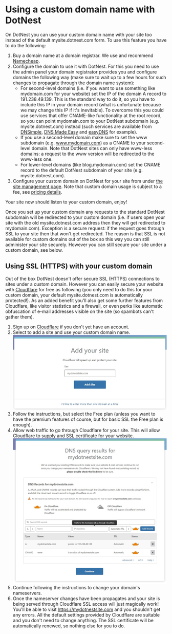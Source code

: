# Using a custom domain name with DotNest



On DotNest you can use your custom domain name with your site too instead of the default mysite.dotnest.com form. To use this feature you have to do the following:

1. Buy a domain name at a domain registrar. We use and recommend [Namecheap](https://www.namecheap.com/domains/registration.aspx?aff=87219).
2. Configure the domain to use it with DotNest. For this you need to use the admin panel your domain registrator provides you and configure domains the following way (make sure to wait up to a few hours for such changes to propagate through the domain name system):
	- For second-level domains (i.e. if you want to use something like mydomain.com for your website) set the IP of the domain A record to 191.238.49.139. This is the standard way to do it, so you have to include this IP in your domain record (what is unfortunate because we may change this IP if it's inevitable). To overcome this you could use services that offer CNAME-like functionality at the root record, so you can point mydomain.com to your DotNest subdomain (e.g. mysite.dotnest.com) instead (such services are available from [DNSimple](http://support.dnsimple.com/articles/alias-record), [DNS Made Easy](http://www.dnsmadeeasy.com/services/aname-records/) and [easyDNS](http://docs.easydns.com/aname-records/) for example).
	- If you use a second-level domain make sure to set the www subdomain (e.g. www.mydomain.com) as a CNAME to your second-level domain. Note that DotNest sites can only have www-less domains: a request to the www version will be redirected to the www-less one.
	- For lower-level domains (like blog.mydomain.com) set the CNAME record to the default DotNest subdomain of your site (e.g. mysite.dotnest.com).
3. Configure your custom domain on DotNest for your site from under [the site management page](https://dotnest.com/DotNest.Frontend/UserSiteManagement/). Note that custom domain usage is subject to a fee, see [pricing details](https://dotnest.com/pricing).

Your site now should listen to your custom domain, enjoy!

Once you set up your custom domain any requests to the standard DotNest subdomain will be redirected to your custom domain (i.e. if users open your site with the old mysite.dotnest.com address then they will get redirected to mydomain.com). Exception is a secure request: if the request goes through SSL to your site then that won't get redirected. The reason is that SSL is not available for custom domains out of the box so this way you can still administer your site securely. However you can still secure your site under a custom domain, see below.


## Using SSL (HTTPS) with your custom domain

Out of the box DotNest doesn't offer secure SSL (HTTPS) connections to sites under a custom domain. However you can easily secure your website with [Cloudflare](https://www.cloudflare.com/) for free as following (you only need to do this for your custom domain, your default mysite.dotnest.com is automatically protected!). As an added benefit you'll also get some further features from Cloudflare, like visitor statistics and a firewall, or even perks like automatic obfuscation of e-mail addresses visible on the site (so spambots can't gather them).

1. Sign up on [Cloudflare](https://www.cloudflare.com/) if you don't yet have an account.
2. Select to add a site and use your custom domain name.
![Add site step on Cloudflare](attachments/custom-domains/cloudflare-add-site.jpg "Add site step on Cloudflare")
3. Follow the instructions, but select the Free plan (unless you want to have the premium features of course, but for basic SSL the Free plan is enough).
4. Allow web traffic to go through Cloudflare for your site. This will allow Cloudflare to supply and SSL certificate for your website.
![DNS setup step on Cloudflare](attachments/custom-domains/cloudflare-dns-setup.jpg "DNS setup step on Cloudflare")
5. Continue following the instructions to change your domain's nameservers.
6. Once the nameserver changes have been propagates and your site is being served through Cloudflare SSL access will just magically work! You'll be able to visit https://mydotnestsite.com and you shouldn't get any errors. All the default settings provided by Cloudflare are suitable and you don't need to change anything. The SSL certificate will be automatically renewed, so nothing else for you to do.